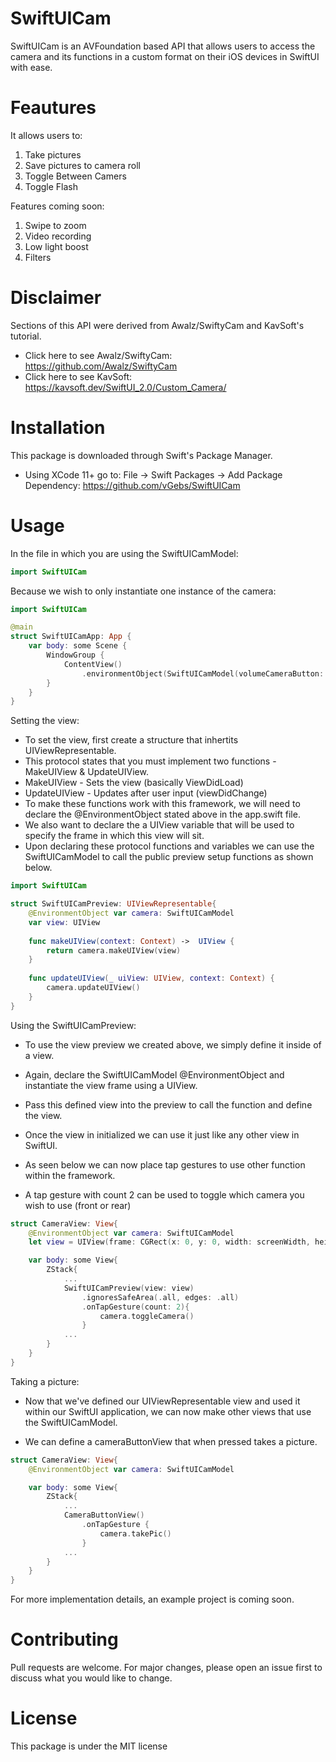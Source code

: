 # SwiftUICam

SwiftUICam is an AVFoundation based API that allows users to access the camera and its functions in a custom format on their iOS devices in SwiftUI with ease. 

# Feautures

It allows users to:

1. Take pictures
2. Save pictures to camera roll
3. Toggle Between Camers
4. Toggle Flash

Features coming soon:

1. Swipe to zoom
2. Video recording
3. Low light boost
4. Filters

# Disclaimer

Sections of this API were derived from Awalz/SwiftyCam and KavSoft's tutorial. 
* Click here to see Awalz/SwiftyCam: https://github.com/Awalz/SwiftyCam 
* Click here to see KavSoft: https://kavsoft.dev/SwiftUI_2.0/Custom_Camera/

# Installation

This package is downloaded through Swift's Package Manager. 
* Using XCode 11+ go to: File -> Swift Packages -> Add Package Dependency: https://github.com/vGebs/SwiftUICam

# Usage

In the file in which you are using the SwiftUICamModel:

``` Swift
import SwiftUICam
```

Because we wish to only instantiate one instance of the camera:

``` Swift
import SwiftUICam

@main
struct SwiftUICamApp: App {
    var body: some Scene {
        WindowGroup {
            ContentView()
                .environmentObject(SwiftUICamModel(volumeCameraButton: true))
        }
    }
}
```

Setting the view:
* To set the view, first create a structure that inhertits UIViewRepresentable. 
* This protocol states that you must implement two functions - MakeUIView & UpdateUIView.
* MakeUIView - Sets the view (basically ViewDidLoad)
* UpdateUIView - Updates after user input (viewDidChange)
* To make these functions work with this framework, we will need to declare the @EnvironmentObject stated above in the app.swift file.
* We also want to declare the a UIView variable that will be used to specify the frame in which this view will sit.
* Upon declaring these protocol functions and variables we can use the SwiftUICamModel to call the public preview setup functions as shown below.

``` Swift
import SwiftUICam

struct SwiftUICamPreview: UIViewRepresentable{
    @EnvironmentObject var camera: SwiftUICamModel
    var view: UIView
    
    func makeUIView(context: Context) ->  UIView {
        return camera.makeUIView(view)
    }
    
    func updateUIView(_ uiView: UIView, context: Context) {
        camera.updateUIView()
    }
}
```

Using the SwiftUICamPreview:
* To use the view preview we created above, we simply define it inside of a view.
* Again, declare the SwiftUICamModel @EnvironmentObject and instantiate the view frame using a UIView.
* Pass this defined view into the preview to call the function and define the view.

* Once the view in initialized we can use it just like any other view in SwiftUI.
* As seen below we can now place tap gestures to use other function within the framework.

* A tap gesture with count 2 can be used to toggle which camera you wish to use (front or rear)

``` Swift
struct CameraView: View{
    @EnvironmentObject var camera: SwiftUICamModel
    let view = UIView(frame: CGRect(x: 0, y: 0, width: screenWidth, height: screenHeight * 0.91))

    var body: some View{
        ZStack{
            ...
            SwiftUICamPreview(view: view)
                .ignoresSafeArea(.all, edges: .all)
                .onTapGesture(count: 2){
                    camera.toggleCamera()
                }
            ...
        }
    }
}
```

Taking a picture:
* Now that we've defined our UIViewRepresentable view and used it within our SwiftUI application, we can now make other views that use the SwiftUICamModel. 

* We can define a cameraButtonView that when pressed takes a picture.
``` Swift
struct CameraView: View{
    @EnvironmentObject var camera: SwiftUICamModel

    var body: some View{
        ZStack{
            ...
            CameraButtonView()
                .onTapGesture {
                    camera.takePic()
                }
            ...
        }
    }
}
```

For more implementation details, an example project is coming soon.

# Contributing

Pull requests are welcome. For major changes, please open an issue first to discuss what you would like to change.

# License

This package is under the MIT license


